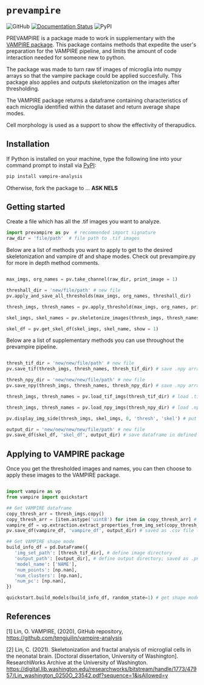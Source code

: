 # `prevampire`

![GitHub](ADDHERE)
[![Documentation Status](ADDHERE)](ADDHERE)
![PyPI](ADDHERE)

PREVAMPIRE is a package made to work in supplementary with the [VAMPIRE package](https://github.com/tengjuilin/vampire-analysis). This package contains methods that expedite the user's preparation for the VAMPIRE pipeline, and limits the amount of code interaction needed for someone new to python. 

The package was made to turn raw tif images of microglia into numpy arrays so that the vampire package could be applied succesfully. This package also applies and outputs skeletonization on the images after thresholding. 

The VAMPIRE package returns a dataframe containing characteristics of each microglia identified within the dataset and return average shape modes. 

Cell morphology is used as a support to show the effectivity of therapudics.   

## Installation

If Python is installed on your machine, type the following line into your command prompt to install via [PyPI](ADDHERE):

```bash
pip install vampire-analysis
```

Otherwise, fork the package to ... **ASK NELS**

## Getting started

Create a file which has all the .tif images you want to analyze.

```python
import prevampire as pv  # recommended import signature
raw_dir = 'file/path'  # file path to .tif images
```

Below are a list of methods you want to apply to get to the desired skeletonization and vampire df and shape modes. Check out prevampire.py for more in depth method comments. 

 ```python

max_imgs, org_names = pv.take_channel(raw_dir, print_image = 1)

threshall_dir = 'new/file/path' # new file
pv.apply_and_save_all_thresholds(max_imgs, org_names, threshall_dir)

thresh_imgs, thresh_names = pv.apply_threshold(max_imgs, org_names, print_image = 1)

skel_imgs, skel_names = pv.skeletonize_images(thresh_imgs, thresh_names, print_image = 1)

skel_df = pv.get_skel_df(skel_imgs, skel_name, show = 1)

```

Below are a list of supplementary methods you can use throughout the prevampire pipeline. 

 ```python

thresh_tif_dir = 'new/new/file/path' # new file
pv.save_tif(thresh_imgs, thresh_names, thresh_tif_dir) # save .npy arrays as .tif images in a defined directory

thresh_npy_dir = 'new/new/new/file/path' # new file
pv.save_npy(thresh_imgs, thresh_names, thresh_npy_dir) # save .npy arrays as .npy arrays in a defined directory

thresh_imgs, thresh_names = pv.load_tif_imgs(thresh_tif_dir) # load .tif images as .npy arrays in a defined directory

thresh_imgs, thresh_names = pv.load_npy_imgs(thresh_npy_dir) # load .npy arrays as .npy arrays in a defined directory

pv.display_img_side(thresh_imgs, skel_imgs, 0, 'thresh', 'skel') # put images from respective .npy arrays side to side for comparison

output_dir = 'new/new/new/new/file/path' # new file
pv.save_df(skel_df, 'skel_df', output_dir) # save dataframe in defined directory

```

## Applying to VAMPIRE package

Once you get the thresholded images and names, you can then choose to apply these images to the VAMPIRE package. 

 ```python

import vampire as vp
from vampire import quickstart

## Get VAMPIRE dataframe
copy_thresh_arr = thresh_imgs.copy()
copy_thresh_arr = [item.astype('uint8') for item in copy_thresh_arr] # change to compatible type
vampire_df = vp.extraction.extract_properties_from_img_set(copy_thresh_arr, thresh_names) # get df
pv.save_df(vampire_df, 'vampire_df', output_dir) # saved as .csv file (optionial)

## Get VAMPIRE shape mode
build_info_df = pd.DataFrame({
    'img_set_path': [thresh_tif_dir], # define image directory
    'output_path': [output_dir], # define output directory; saved as .png and .pickle file
    'model_name': ['NAME'],
    'num_points': [np.nan],
    'num_clusters': [np.nan],
    'num_pc': [np.nan],
})

quickstart.build_models(build_info_df, random_state=1) # get shape mode

```

## References
[1] Lin, O. VAMPIRE, (2020), GitHub repository, https://github.com/tengjuilin/vampire-analysis

[2] Lin, C. (2021). Skeletonization and fractal analysis of microglial cells in the neonatal brain. [Doctoral dissertation, University of Washington]. ResearchWorks Archive at the University of Washington. https://digital.lib.washington.edu/researchworks/bitstream/handle/1773/47957/Lin_washington_0250O_23542.pdf?sequence=1&isAllowed=y

